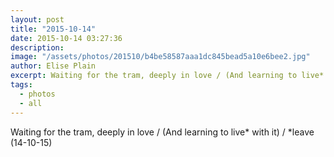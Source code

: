 ```yaml
---
layout: post
title: "2015-10-14"
date: 2015-10-14 03:27:36
description: 
image: "/assets/photos/201510/b4be58587aaa1dc845bead5a10e6bee2.jpg"
author: Elise Plain
excerpt: Waiting for the tram, deeply in love / (And learning to live* with it) / *leave (14-10-15)
tags: 
  - photos
  - all
---
```


Waiting for the tram, deeply in love / (And learning to live* with it) / *leave (14-10-15)
<p></p>

